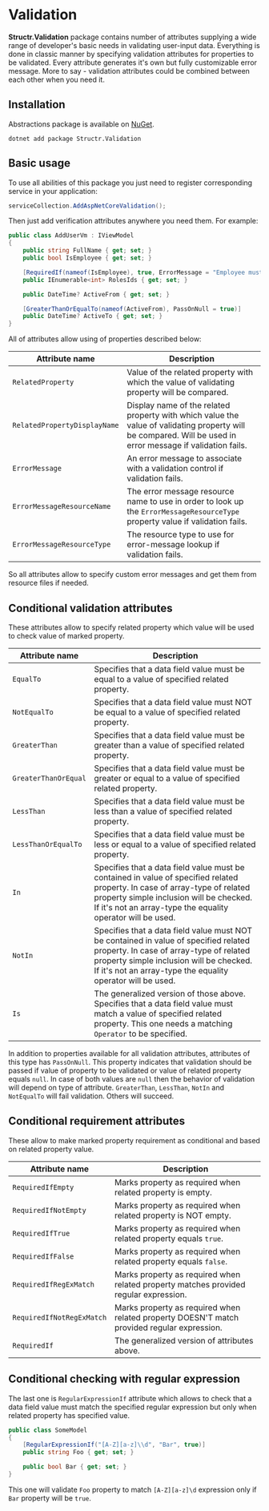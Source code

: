 # Validation

**Structr.Validation** package contains number of attributes supplying a wide range of developer's basic needs in validating user-input data. Everything is done in classic manner by specifying validation attributes for properties to be validated. Every attribute generates it's own but fully customizable error message. More to say - validation attributes could be combined between each other when you need it. 

## Installation

Abstractions package is available on [NuGet](https://www.nuget.org/packages/Structr.Validation/). 

```
dotnet add package Structr.Validation
```

## Basic usage

To use all abilities of this package you just need to register corresponding service in your application:

```csharp
serviceCollection.AddAspNetCoreValidation();
```

Then just add verification attributes anywhere you need them. For example:

```csharp
public class AddUserVm : IViewModel
{
    public string FullName { get; set; }
    public bool IsEmployee { get; set; }

    [RequiredIf(nameof(IsEmployee), true, ErrorMessage = "Employee must have some role.")]
    public IEnumerable<int> RolesIds { get; set; }

    public DateTime? ActiveFrom { get; set; }

    [GreaterThanOrEqualTo(nameof(ActiveFrom), PassOnNull = true)]
    public DateTime? ActiveTo { get; set; }
}
```

All of attributes allow using of properties described below:

| Attribute name | Description |
| --- | --- |
| `RelatedProperty` | Value of the related property with which the value of validating property will be compared.
| `RelatedPropertyDisplayName` | Display name of the related property with which value the value of validating property will be compared. Will be used in error message if validation fails.
| `ErrorMessage` | An error message to associate with a validation control if validation fails.
| `ErrorMessageResourceName` | The error message resource name to use in order to look up the `ErrorMessageResourceType` property value if validation fails.
| `ErrorMessageResourceType` | The resource type to use for error-message lookup if validation fails.

So all attributes allow to specify custom error messages and get them from resource files if needed.

## Conditional validation attributes

These attributes allow to specify related property which value will be used to check value of marked property.

| Attribute name | Description |
| --- | --- |
| `EqualTo` | Specifies that a data field value must be equal to a value of specified related property.
| `NotEqualTo` | Specifies that a data field value must NOT be equal to a value of specified related property.
| `GreaterThan` | Specifies that a data field value must be greater than a value of specified related property.
| `GreaterThanOrEqual` | Specifies that a data field value must be greater or equal to a value of specified related property.
| `LessThan` | Specifies that a data field value must be less than a value of specified related property.
| `LessThanOrEqualTo` | Specifies that a data field value must be less or equal to a value of specified related property.
| `In` | Specifies that a data field value must be contained in value of specified related property. In case of array-type of related property simple inclusion will be checked. If it's not an array-type the equality operator will be used.
| `NotIn` | Specifies that a data field value must NOT be contained in value of specified related property. In case of array-type of related property simple inclusion will be checked. If it's not an array-type the equality operator will be used.
| `Is` | The generalized version of those above. Specifies that a data field value must match a value of specified related property. This one needs a matching `Operator` to be specified.

In addition to properties available for all validation attributes, attributes of this type has `PassOnNull`. This property indicates that validation should be passed if value of property to be validated or value of related property equals `null`. In case of both values are `null` then the behavior of validation will depend on type of attribute. `GreaterThan`, `LessThan`, `NotIn` and `NotEqualTo` will fail validation. Others will succeed.

## Conditional requirement attributes

These allow to make marked property requirement as conditional and based on related property value.

| Attribute name | Description |
| --- | --- |
| `RequiredIfEmpty` | Marks property as required when related property is empty.
| `RequiredIfNotEmpty` | Marks property as required when related property is NOT empty.
| `RequiredIfTrue` | Marks property as required when related property equals `true`.
| `RequiredIfFalse` | Marks property as required when related property equals `false`.
| `RequiredIfRegExMatch` | Marks property as required when related property matches provided regular expression.
| `RequiredIfNotRegExMatch` | Marks property as required when related property DOESN'T match provided regular expression.
| `RequiredIf` | The generalized version of attributes above.

## Conditional checking with regular expression

The last one is `RegularExpressionIf` attribute which allows to check that a data field value must match the specified regular expression but only when related property has specified value.

```csharp
public class SomeModel
{
    [RegularExpressionIf("[A-Z][a-z]\\d", "Bar", true)]
    public string Foo { get; set; }

    public bool Bar { get; set; }
}
```

This one will validate `Foo` property to match `[A-Z][a-z]\d` expression only if `Bar` property will be `true`.